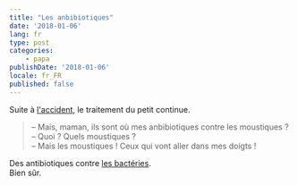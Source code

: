 ```yaml
---
title: "Les anbibiotiques"
date: '2018-01-06'
lang: fr
type: post
categories:
    - papa
publishDate: '2018-01-06'
locale: fr_FR
published: false
---
```


Suite à [l'accident](/2017/12/a-l-hopital/), le traitement du petit continue.

<!-- more -->


> – Mais, maman, ils sont où mes anbibiotiques contre les moustiques ?  
> – Quoi ? Quels moustiques ?  
> – Mais les moustiques ! Ceux qui vont aller dans mes doigts !

Des antibiotiques contre [les bactéries](/2017/12/les-petites-betes/).  
Bien sûr.